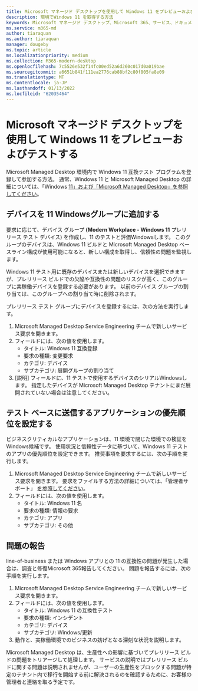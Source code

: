 ```yaml
---
title: Microsoft マネージド デスクトップを使用して Windows 11 をプレビューおよびテストする
description: 環境でWindows 11 を取得する方法
keywords: Microsoft マネージド デスクトップ、Microsoft 365、サービス、ドキュメント
ms.service: m365-md
author: tiaraquan
ms.author: tiaraquan
manager: dougeby
ms.topic: article
ms.localizationpriority: medium
ms.collection: M365-modern-desktop
ms.openlocfilehash: 7c5526e532f14fc00ed52a6d260c017d0a019bae
ms.sourcegitcommit: a6651b841f111ea2776cab88bf2c80f805fa8e09
ms.translationtype: MT
ms.contentlocale: ja-JP
ms.lasthandoff: 01/13/2022
ms.locfileid: "62035464"
---
```

# <a name="preview-and-test-windows-11-with-microsoft-managed-desktop"></a>Microsoft マネージド デスクトップを使用して Windows 11 をプレビューおよびテストする

 Microsoft Managed Desktop 環境内で Windows 11 互換テスト プログラムを登録して参加する方法。 通常、Windows 11 と Microsoft Managed Desktop の詳細については、「Windows [11」および「Microsoft Managed Desktop」を参照してください](../intro/win11-overview.md)。 

## <a name="add-devices-to-the-windows-11-test-group"></a>デバイスを 11 Windowsグループに追加する

要求に応じて、デバイス グループ **(Modern Workplace - Windows 11** プレリリース テスト デバイス) を作成し、11 のテストと評価Windowsします。 このグループのデバイスは、Windows 11 ビルドと Microsoft Managed Desktop ベースライン構成が使用可能になると、新しい構成を取得し、信頼性の問題を監視します。

Windows 11 テスト用に既存のデバイスまたは新しいデバイスを選択できますが、プレリリース ビルドでの欠陥や互換性の問題のリスクが高く、このグループに実稼働デバイスを登録する必要があります。 以前のデバイス グループの割り当ては、このグループへの割り当て時に削除されます。

プレリリース テスト グループにデバイスを登録するには、次の方法を実行します。

1. Microsoft Managed Desktop Service Engineering チームで新しいサービス要求を開きます。
2. フィールドには、次の値を使用します。
    - タイトル: Windows 11 互換登録
    - 要求の種類: 変更要求
    - カテゴリ: デバイス
    - サブカテゴリ: 展開グループの割り当て
3. [説明] フィールドに、11 テストで使用するデバイスのシリアルWindowsします。 指定したデバイスが Microsoft Managed Desktop テナントにまだ展開されていない場合は注意してください。

## <a name="prioritize-applications-to-submit-to-test-base"></a>テスト ベースに送信するアプリケーションの優先順位を設定する

ビジネスクリティカルなアプリケーションは、11 環境で閉じた環境での検証をWindows候補です。 使用状況と信頼性データに基づいて、Windows 11 テストのアプリの優先順位を設定できます。 推奨事項を要求するには、次の手順を実行します。

1. Microsoft Managed Desktop Service Engineering チームで新しいサービス要求を開きます。 要求をファイルする方法の詳細については、「管理者サポート」 [を参照してください](admin-support.md)。
2. フィールドには、次の値を使用します。
    - タイトル: Windows 11 名
    - 要求の種類: 情報の要求
    - カテゴリ: アプリ
    - サブカテゴリ: その他

## <a name="report-issues"></a>問題の報告

line-of-business または Windows アプリとの 11 の互換性の問題が発生した場合は、調査と修復Microsoft 365報告してください。 問題を報告するには、次の手順を実行します。

1. Microsoft Managed Desktop Service Engineering チームで新しいサービス要求を開きます。
2. フィールドには、次の値を使用します。
    - タイトル: Windows 11 の互換性テスト
    - 要求の種類: インシデント
    - カテゴリ: デバイス
    - サブカテゴリ: Windows/更新
3. 動作と、実稼働環境でのビジネスの妨げとなる深刻な状況を説明します。

Microsoft Managed Desktop は、生産性への影響に基づいてプレリリース ビルドの問題をトリアージして処理します。 サービスの説明ではプレリリース ビルドに関する問題は説明されませんが、ユーザーの生産性をブロックする問題が特定のテナント内で移行を開始する前に解決されるのを確認するために、お客様の管理者と連絡を取る予定です。
